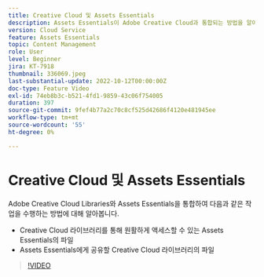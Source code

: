 ```yaml
---
title: Creative Cloud 및 Assets Essentials
description: Assets Essentials이 Adobe Creative Cloud과 통합되는 방법을 알아봅니다.
version: Cloud Service
feature: Assets Essentials
topic: Content Management
role: User
level: Beginner
jira: KT-7918
thumbnail: 336069.jpeg
last-substantial-update: 2022-10-12T00:00:00Z
doc-type: Feature Video
exl-id: 74eb8b3c-b521-4fd1-9859-43c06f754005
duration: 397
source-git-commit: 9fef4b77a2c70c8cf525d42686f4120e481945ee
workflow-type: tm+mt
source-wordcount: '55'
ht-degree: 0%

---
```


# Creative Cloud 및 Assets Essentials

Adobe Creative Cloud Libraries와 Assets Essentials을 통합하여 다음과 같은 작업을 수행하는 방법에 대해 알아봅니다.

+ Creative Cloud 라이브러리를 통해 원활하게 액세스할 수 있는 Assets Essentials의 파일
+ Assets Essentials에게 공유할 Creative Cloud 라이브러리의 파일

>[!VIDEO](https://video.tv.adobe.com/v/336069?quality=12&learn=on)
